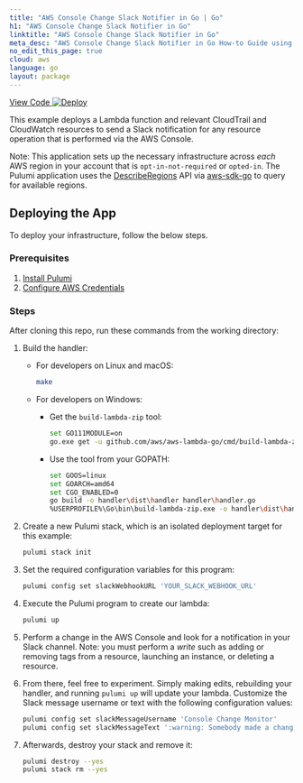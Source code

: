 ```yaml
---
title: "AWS Console Change Slack Notifier in Go | Go"
h1: "AWS Console Change Slack Notifier in Go"
linktitle: "AWS Console Change Slack Notifier in Go"
meta_desc: "AWS Console Change Slack Notifier in Go How-to Guide using Go"
no_edit_this_page: true
cloud: aws
language: go
layout: package
---
```


<!-- WARNING: this page was generated by a tool. Do not edit it by hand. -->
<!-- To change it, please see https://github.com/pulumi/docs/tree/master/tools/mktutorial. -->

<p class="mb-4 flex">
    <a class="flex flex-wrap items-center rounded-md font-display text-lg text-white bg-blue-600 border-2 border-blue-600 px-2 mr-2 whitespace-no-wrap hover:text-white" style="height: 45px;" href="https://github.com/pulumi/examples/tree/master/aws-go-console-slack-notification" target="_blank">
        <span><i class="fab fa-github pr-2"></i> View Code</span>
    </a>
    <a href="https://app.pulumi.com/new?template=https://github.com/pulumi/examples/blob/master/aws-go-console-slack-notification/README.md#gh-dark-mode-only" target="_blank">
        <img src="https://get.pulumi.com/new/button.svg" alt="Deploy">
    </a>
</p>


This example deploys a Lambda function and relevant CloudTrail and CloudWatch resources to send a
Slack notification for any resource operation that is performed via the AWS Console.

Note: This application sets up the necessary infrastructure across _each_ AWS region in your
account that is `opt-in-not-required` or `opted-in`. The Pulumi application uses the
[DescribeRegions](https://docs.aws.amazon.com/AWSEC2/latest/APIReference/API_DescribeRegions.html) API
via [aws-sdk-go](https://github.com/aws/aws-sdk-go) to query for available regions.

## Deploying the App

 To deploy your infrastructure, follow the below steps.

### Prerequisites

1. [Install Pulumi](https://www.pulumi.com/docs/get-started/install/)
1. [Configure AWS Credentials](https://www.pulumi.com/docs/intro/cloud-providers/aws/setup/)

### Steps

After cloning this repo, run these commands from the working directory:

1. Build the handler:

	- For developers on Linux and macOS:

		```bash
		make
		```

	- For developers on Windows:

		- Get the `build-lambda-zip` tool:

			```bash
			set GO111MODULE=on
			go.exe get -u github.com/aws/aws-lambda-go/cmd/build-lambda-zip
			```

		- Use the tool from your GOPATH:

			```bash
			set GOOS=linux
			set GOARCH=amd64
			set CGO_ENABLED=0
			go build -o handler\dist\handler handler\handler.go
			%USERPROFILE%\Go\bin\build-lambda-zip.exe -o handler\dist\handler.zip handler\dist\handler
			```

1. Create a new Pulumi stack, which is an isolated deployment target for this example:

	```bash
	pulumi stack init
	```

1. Set the required configuration variables for this program:

	```bash
	pulumi config set slackWebhookURL 'YOUR_SLACK_WEBHOOK_URL'
	```

1. Execute the Pulumi program to create our lambda:

	```bash
	pulumi up
	```

1. Perform a change in the AWS Console and look for a notification in your Slack channel. Note: you
must perform a _write_ such as adding or removing tags from a resource, launching an instance, or
deleting a resource.

1. From there, feel free to experiment. Simply making edits, rebuilding your handler, and running
`pulumi up` will update your lambda. Customize the Slack message username or text with the following
configuration values:

	```bash
	pulumi config set slackMessageUsername 'Console Change Monitor'
	pulumi config set slackMessageText ':warning: Somebody made a change in the console!'
	```

1. Afterwards, destroy your stack and remove it:

	```bash
	pulumi destroy --yes
	pulumi stack rm --yes
	```


